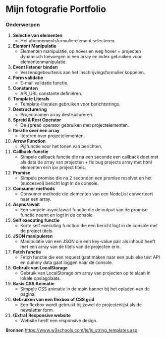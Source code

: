 # Mijn fotografie Portfolio

### Onderwerpen
1. **Selectie van elementen**
   - Het abonnementsformulierelement selecteren.
2. **Element Manipulatie**
   - Elementen manipulatie, op hover en weg hover + projecten dynamisch toevoegen in een array en index gebruiken voor elementenmanipulatie.
3. **Event listener binden**
   - Verzendgebeurtenis aan het inschrijvingsformulier koppelen.
4. **Form validatie**
   - E-mail validatie functie.
5. **Constanten**
   - API_URL constante definiëren.
6. **Template Literals**
   - Template-literalen gebruiken voor berichtstrings.
7. **Destructurering**
   - Projectnamen array destructureren.
8. **Spreid & Rest Operator**
   - De spread operator gebruiken met projectelementen.
9. **Iteratie over een array**
   - Itereren over projectelementen.
10. **Arrow Function**
    - Pijlfunctie voor het tonen van berichten.
11. **Callback-functie**
    - Simpele callback functie die na een seconde een callback doet met als data de array van projecten + fix bug projects array met html elementen erin ipv project titels.
12. **Promise**
    - Simpele promise die na 2 seconden een promise resolvet en het (succesvol) bericht logt in de console.
13. **Consumer methods**
    - Consumer methode die elementen van een NodeList converteert naar een array.
14. **Async/await**
    - Een simpele async/await functie die de output van de promise functie neemt en logt in de console
15. **Self executing functie**
    - Korte self executing function die een bericht logt in de console met de project titels.
16. **JSON manipuleren**
    - Manipulatie van een JSON die een key-value pair als inhoud heeft met een array van de titels van de projecten erin.
17. **Fetch functie**
    - Fetch functie die een request gaat maken naar een publieke test API en dummy data gaat loggen naar de console.
18. **Gebruik van LocalStorage**
    - Gebruik van LocalStorage om array van projecten op te slaan in lokale opslagplaats.
19. **Basis CSS Animatie**
    - Simpele CSS animatie in de main banner bij het opladen van de pagina.
20. **Gebruiken van een flexbox of CSS grid**
    - Een flexbox wordt gebruikt bij zowel de projectenlijst als de newsletter form.
21. **(Extra) Responsive website**
    - Website heeft een responsive design.
   


   **Bronnen** 
   https://www.w3schools.com/js/js_string_templates.asp
